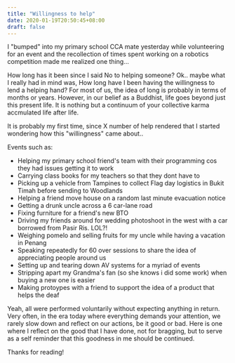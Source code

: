 ```yaml
---
title: "Willingness to help"
date: 2020-01-19T20:50:45+08:00
draft: false
---
```


I "bumped" into my primary school CCA mate yesterday while volunteering for an event and the recollection of times spent working on a robotics competition made me realized one thing... 

How long has it been since I said No to helping someone? Ok.. maybe what I really had in mind was, How long have I been having the willingness to lend a helping hand? For most of us, the idea of long is probably in terms of months or years. However, in our belief as a Buddhist, life goes beyond just this present life. It is nothing but a continuum of your collective karma accmulated life after life. 

It is probably my first time, since X number of help rendered that I started wondering how this "willingness" came about.. 

Events such as:

- Helping my primary school friend's team with their programming cos they had issues getting it to work
- Carrying class books for my teachers so that they dont have to
- Picking up a vehicle from Tampines to collect Flag day logistics in Bukit Timah before sending to Woodlands
- Helping a friend move house on a random last minute evacuation notice
- Getting a drunk uncle across a 6 car-lane road
- Fixing furniture for a friend's new BTO
- Driving my friends around for wedding photoshoot in the west with a car borrowed from Pasir Ris. LOL?!
- Weighing pomelo and selling fruits for my uncle while having a vacation in Penang
- Speaking repeatedly for 60 over sessions to share the idea of appreciating people around us
- Setting up and tearing down AV systems for a myriad of events
- Stripping apart my Grandma's fan (so she knows i did some work) when buying a new one is easier
- Making protoypes with a friend to support the idea of a product that helps the deaf

Yeah, all were performed voluntarily without expecting anything in return. Very often, in the era today where everything demands your attention, we rarely slow down and reflect on our actions, be it good or bad. Here is one where I reflect on the good that I have done, not for bragging, but to serve as a self reminder that this goodness in me should be continued.

Thanks for reading!